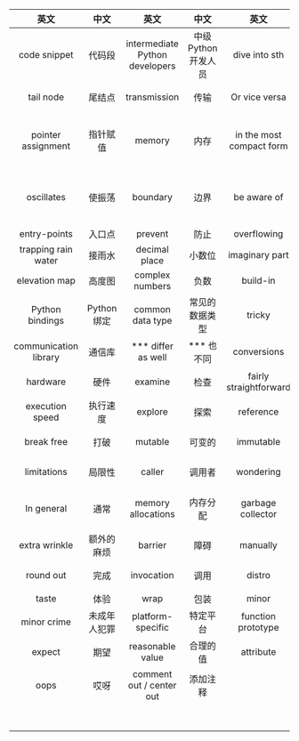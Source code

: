 
| 英文 | 中文 | 英文 | 中文 | 英文 | 中文 |
| :--------: | :-----: | :----: | :----: | :----: | :----: | 
| code snippet | 代码段 | intermediate Python developers | 中级Python开发人员 | dive into sth | 深入研究某事 |
| tail node | 尾结点 | transmission | 传输 | Or vice versa | 反之亦然 | 
| pointer assignment | 指针赋值 | memory | 内存 | in the most compact form| 以最紧凑的形式 | 
| oscillates | 使振荡 | boundary | 边界 | be aware of | 了解、意识到 | 
| entry-points | 入口点 | prevent | 防止 | overflowing | 溢出 | 
| trapping rain water | 接雨水 | decimal place | 小数位 | imaginary part | 虚部 | 
| elevation map | 高度图 | complex numbers | 负数 | build-in | 内置 | 
| Python bindings | Python绑定 | common data type | 常见的数据类型 | tricky | 棘手的 | 
| communication library | 通信库 | *** differ as well | *** 也不同 | conversions | 转换 | 
| hardware | 硬件 | examine | 检查 | fairly straightforward | 相当简单 | 
| execution speed | 执行速度 | explore | 探索 | reference | 引用 | 
| break free | 打破| mutable | 可变的 |immutable | 不可变的 | 
| limitations | 局限性 | caller | 调用者 | wondering | 想知道 | 
| In general | 通常 | memory allocations | 内存分配 | garbage collector | 垃圾收集器 | 
| extra wrinkle | 额外的麻烦 | barrier | 障碍 | manually | 手动的 |
| round out | 完成 | invocation | 调用 | distro | 发行版 |
| taste | 体验 | wrap | 包装 | minor | 小的 |
| minor crime | 未成年人犯罪 | platform-specific | 特定平台 | function prototype | 函数原型 |
| expect | 期望 | reasonable value | 合理的值 | attribute | 属性 |
| oops | 哎呀 | comment out / center out | 添加注释 | | |
| | | | | | |
| | | | | | |
| | | | | | |
| | | | | | |
| | | | | | |
| | | | | | |
| | | | | | |
| | | | | | |
